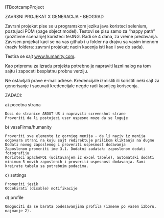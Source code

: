 ITBootcampProject

ZAVRSNI PROJEKAT X GENERACIJA - BEOGRAD

Zavrsni projekat pise se u programskom jeziku java koristeci selenium, postujuci POM (page object model). Testovi se pisu samo za “happy path” (pozitivne scenarije) koristeci testNG. Radi se 4 dana, za vreme predavanja. Zavrsen projekat kaci se na vas github i u folder na drajvu sa vasim imenom (naziv foldera: zavrsni projekat; nacin kacenja isti kao i sve do sada).

Testira se sajt www.humanity.com.

Kao pripremu za izradu projekta potrebno je napraviti lazni nalog na tom sajtu i zapoceti besplatnu probnu verziju.

Ne ostavljati prave e-mail adrese. Kredencijale izmisliti ili koristiti neki sajt za generisanje i sacuvati kredencijale negde radi kasnijeg koriscenja.

ZADACI:

a) pocetna strana

	Doci do stranice ABOUT US i napraviti screenshot strane
	Proveriti da li postojeci user uspesno moze da se loguje

b) vasaFirma/humanity

	Proveriti sve elemente iz gornjeg menija - da li naziv iz menija odgovara strani na koju sajt redirektuje prilikom kliktanja na dugme
	Dodati novog zaposlenog i proveriti uspesnost dodavanja
	Zaposlenom promeniti ime 3.1. Dodatni zadatak: zaposlenom dodati fotografiju
	Koristeci apachePOI (ucitavanjem iz excel tabele), automatski dodati minimum 5 novih zaposlenih i proveriti uspesnost dodavanja. Sami kreirate tabelu sa potrebnim podacima.

c) settings

	Promeniti jezik
	Odcekirati (disable) notifikacije

d) profile

	Omoguciti da se barata podesavanjima profila (izmene po vasem izboru, najmanje 2).
